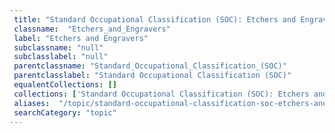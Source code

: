 ```yaml
--- 
 title: "Standard Occupational Classification (SOC): Etchers and Engravers" 
 classname:  "Etchers_and_Engravers" 
 label: "Etchers and Engravers" 
 subclassname: "null" 
 subclasslabel: "null" 
 parentclassname: "Standard_Occupational_Classification_(SOC)" 
 parentclasslabel: "Standard Occupational Classification (SOC)" 
 equalentCollections: [] 
 collections: ['Standard Occupational Classification (SOC): Etchers and Engravers']
 aliases:  "/topic/standard-occupational-classification-soc-etchers-and-engravers"  
 searchCategory: "topic" 
---
```

